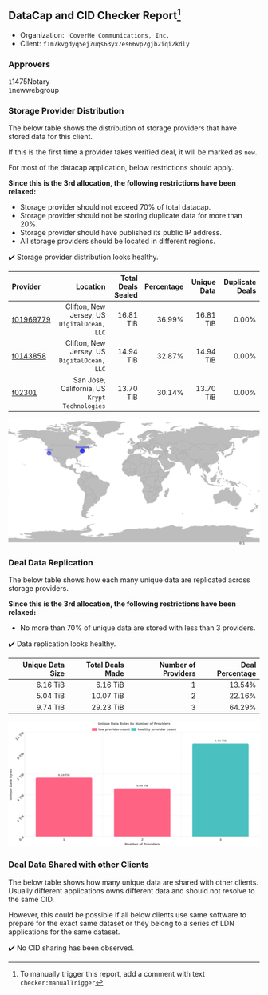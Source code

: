 ## DataCap and CID Checker Report[^1]
 - Organization: ` CoverMe Communications, Inc.`
 - Client: `f1m7kvgdyq5ej7uqs63yx7es66vp2gjb2iqi2kdly`
### Approvers
`1`1475Notary<br/>`1`newwebgroup

### Storage Provider Distribution
The below table shows the distribution of storage providers that have stored data for this client.

If this is the first time a provider takes verified deal, it will be marked as `new`.

For most of the datacap application, below restrictions should apply.

**Since this is the 3rd allocation, the following restrictions have been relaxed:**
 - Storage provider should not exceed 70% of total datacap.
 - Storage provider should not be storing duplicate data for more than 20%.
 - Storage provider should have published its public IP address.
 - All storage providers should be located in different regions.

✔️ Storage provider distribution looks healthy.

| Provider                                              |                                          Location | Total Deals Sealed | Percentage | Unique Data | Duplicate Deals |
| :---------------------------------------------------- | ------------------------------------------------: | -----------------: | ---------: | ----------: | --------------: |
| [f01969779](https://filfox.info/en/address/f01969779) |   Clifton, New Jersey, US<br/>`DigitalOcean, LLC` |          16.81 TiB |     36.99% |   16.81 TiB |           0.00% |
| [f0143858](https://filfox.info/en/address/f0143858)   |   Clifton, New Jersey, US<br/>`DigitalOcean, LLC` |          14.94 TiB |     32.87% |   14.94 TiB |           0.00% |
| [f02301](https://filfox.info/en/address/f02301)       | San Jose, California, US<br/>`Krypt Technologies` |          13.70 TiB |     30.14% |   13.70 TiB |           0.00% |

![Provider Distribution](https://raw.githubusercontent.com/data-preservation-programs/filplus-checker-assets/main/filecoin-project/filecoin-plus-large-datasets/issues/1248/1674822414807.png)
### Deal Data Replication
The below table shows how each many unique data are replicated across storage providers.

**Since this is the 3rd allocation, the following restrictions have been relaxed:**
- No more than 70% of unique data are stored with less than 3 providers.

✔️ Data replication looks healthy.

| Unique Data Size | Total Deals Made | Number of Providers | Deal Percentage |
| ---------------: | ---------------: | ------------------: | --------------: |
|         6.16 TiB |         6.16 TiB |                   1 |          13.54% |
|         5.04 TiB |        10.07 TiB |                   2 |          22.16% |
|         9.74 TiB |        29.23 TiB |                   3 |          64.29% |

![Replication Distribution](https://raw.githubusercontent.com/data-preservation-programs/filplus-checker-assets/main/filecoin-project/filecoin-plus-large-datasets/issues/1248/1674822415587.png)
### Deal Data Shared with other Clients
The below table shows how many unique data are shared with other clients.
Usually different applications owns different data and should not resolve to the same CID.

However, this could be possible if all below clients use same software to prepare for the exact same dataset or they belong to a series of LDN applications for the same dataset.

✔️ No CID sharing has been observed.

[^1]: To manually trigger this report, add a comment with text `checker:manualTrigger`
